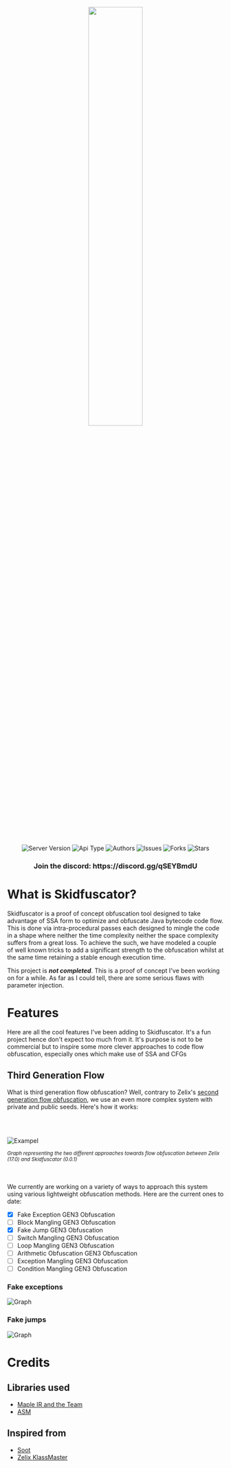 <p align="center">
  <img width="50%" height="50%" src="https://i.imgur.com/KzXiF67.png">
  <br>
  <a><img alt="Server Version" src="https://img.shields.io/badge/Server%20Version-J8%20J16-blue"></a>
  <a><img alt="Api Type" src="https://img.shields.io/badge/API-MapleIR-blue"></a>
  <a><img alt="Authors" src="https://img.shields.io/badge/Authors-Ghast-blue"></a>
  <a><img alt="Issues" src="https://img.shields.io/github/issues/terminalsin/skidfuscator-java-obfuscator"></a>
  <a><img alt="Forks" src="https://img.shields.io/github/forks/terminalsin/skidfuscator-java-obfuscator"></a>
  <a><img alt="Stars" src="https://img.shields.io/github/stars/terminalsin/skidfuscator-java-obfuscator"></a>
  
  <h3 align="center">Join the discord: https://discord.gg/qSEYBmdU</h3>
</p>


# What is Skidfuscator?
Skidfuscator is a proof of concept obfuscation tool designed to take advantage of SSA form to optimize and obfuscate Java bytecode
code flow. This is done via intra-procedural passes each designed to mingle the code in a shape where neither the time complexity
neither the space complexity suffers from a great loss. To achieve the such, we have modeled a couple of well known tricks to 
add a significant strength to the obfuscation whilst at the same time retaining a stable enough execution time.

This project is **___not completed___**. This is a proof of concept I've been working on for a while. As far as I could tell, there are
some serious flaws with parameter injection. 

# Features 

Here are all the cool features I've been adding to Skidfuscator. It's a fun project hence don't expect too much from it. It's purpose is
not to be commercial but to inspire some more clever approaches to code flow obfuscation, especially ones which make use of SSA and CFGs

## Third Generation Flow

What is third generation flow obfuscation? Well, contrary to Zelix's [second generation flow obfuscation](https://www.zelix.com/klassmaster/featuresFlowObfuscation.html), we use an even more complex system with private and public seeds. Here's 
how it works:

<br>
<br>

![Exampel](https://i.imgur.com/j2tZavr.png)

<sub>_Graph representing the two different approaches towards flow obfuscation between Zelix (17.0) and Skidfuscator (0.0.1)_</sub>
<br>
<br>
<br>

We currently are working on a variety of ways to approach this system using various lightweight obfuscation methods. Here are the current ones
to date:

- [x] Fake Exception GEN3 Obfuscation
- [ ] Block Mangling GEN3 Obfuscation
- [x] Fake Jump GEN3 Obfuscation
- [ ] Switch Mangling GEN3 Obfuscation
- [ ] Loop Mangling GEN3 Obfuscation
- [ ] Arithmetic Obfuscation GEN3 Obfuscation
- [ ] Exception Mangling GEN3 Obfuscation
- [ ] Condition Mangling GEN3 Obfuscation

### Fake exceptions
![Graph](https://i.imgur.com/bJcTNHm.png)

### Fake jumps
![Graph](https://i.imgur.com/780UIIc.png)

# Credits

## Libraries used
- [Maple IR and the Team](https://github.com/LLVM-but-worse/maple-ir)
- [ASM](https://gitlab.ow2.org/asm/asm)

## Inspired from
- [Soot](https://github.com/soot-oss/soot)
- [Zelix KlassMaster](https://zelix.com)

